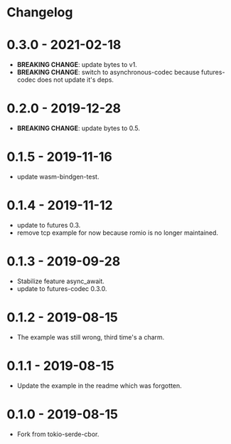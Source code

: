 # Changelog

# 0.3.0 - 2021-02-18

- **BREAKING CHANGE**: update bytes to v1.
- **BREAKING CHANGE**: switch to asynchronous-codec because futures-codec does not update it's deps.

# 0.2.0 - 2019-12-28

- **BREAKING CHANGE**: update bytes to 0.5.

# 0.1.5 - 2019-11-16

- update wasm-bindgen-test.

# 0.1.4 - 2019-11-12

- update to futures 0.3.
- remove tcp example for now because romio is no longer maintained.

# 0.1.3 - 2019-09-28

- Stabilize feature async_await.
- update to futures-codec 0.3.0.

# 0.1.2 - 2019-08-15

- The example was still wrong, third time's a charm.

# 0.1.1 - 2019-08-15

- Update the example in the readme which was forgotten.

# 0.1.0 - 2019-08-15

- Fork from tokio-serde-cbor.

